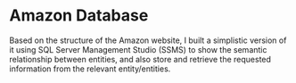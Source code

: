 # Amazon Database

Based on the structure of the Amazon website, I built a simplistic version of it using SQL Server Management Studio (SSMS) to show the semantic relationship between entities, and also store and retrieve the requested information from the relevant entity/entities.
